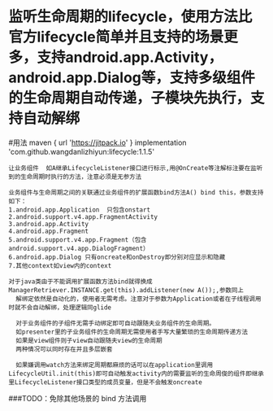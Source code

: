 # 监听生命周期的lifecycle，使用方法比官方lifecycle简单并且支持的场景更多，支持android.app.Activity，android.app.Dialog等，支持多级组件的生命周期自动传递，子模块先执行，支持自动解绑
 
#用法
maven { url 'https://jitpack.io' }
implementation 'com.github.wangdanlizhiyun:lifecycle:1.1.5'
  
  ```
  让业务组件  如A继承LifecycleListener接口进行标示,用@OnCreate等注解标注要在监听到的生命周期时执行的方法，注意必须是无参方法

  业务组件与生命周期之间的关联通过业务组件的扩展函数bind方法A() bind this，参数支持如下：
  1.android.app.Application  只包含onstart
  2.android.support.v4.app.FragmentActivity
  3.android.app.Activity
  4.android.app.Fragment
  5.android.support.v4.app.Fragment（包含android.support.v4.app.DialogFragment）
  6.android.app.Dialog 只有oncreate和onDestroy即分别对应显示和隐藏
  7.其他context如view内的context
  
  对于java类由于不能调用扩展函数方法bind就得换成ManagerRetriever.INSTANCE.get(this).addListener(new A());,参数同上
    解绑定依然是自动化的，使用者无需考虑。注意对于参数为Application或者在子线程调用时就不会自动解绑，处理逻辑同glide
    
    对于业务组件的子组件无需手动绑定即可自动跟随夫业务组件的生命周期。
    如presenter里的子业务组件的生命周期无需使用者手写大量繁琐的生命周期传递方法
    如果是view组件则子view自动跟随夫view的生命周期
    两种情况可以同时存在并且多层嵌套
    
    如果嫌调用watch方法来绑定周期都麻烦的话可以在application里调用LifecycleUtil.init(this)即可自动触发activity内的需要监听的生命周俊的组件即继承里LifecycleListener接口类型的成员变量，但是不会触发oncreate
  ```
  ###TODO：免除其他场景的 bind 方法调用
    
 